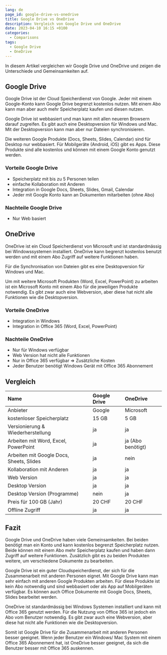 ```yaml
---
lang: de
page_id: google-drive-vs-onedrive
title: Google Drive vs OneDrive
description: Vergleich von Google Drive und OneDrive
date: 2023-04-10 16:15 +0100
categories:
  - Comparisons
tags:
  - Google Drive
  - OneDrive
---
```


In diesem Artikel vergleichen wir Google Drive und OneDrive und zeigen die Unterschiede und Gemeinsamkeiten auf.

## Google Drive

Google Drive ist der Cloud Speicherdienst von Google. Jeder mit einem Google-Konto kann Google Drive begrenzt kostenlos nutzen. Mit einem Abo kann man aber auch mehr Speicherplatz kaufen und diesen nutzen.

Google Drive ist webbasiert und man kann mit allen neueren Browsern darauf zugreifen. Es gibt auch eine Desktopversion für Windows und Mac. Mit der Desktopversion kann man aber nur Dateien synchronisieren.

Die weiteren Google Produkte (Docs, Sheets, Slides, Calendar) sind für Desktop nur webbasiert. Für Mobilgeräte (Android, iOS) gibt es Apps. Diese Produkte sind alle kostenlos und können mit einem Google Konto genutzt werden.

### Vorteile Google Drive

- Speicherplatz mit bis zu 5 Personen teilen
- einfache Kollaboration mit Anderen
- Integration in Google Docs, Sheets, Slides, Gmail, Calendar
- Jeder mit Google Konto kann an Dokumenten mitarbeiten (ohne Abo)

### Nachteile Google Drive

- Nur Web basiert

## OneDrive

OneDrive ist ein Cloud Speicherdienst von Microsoft und ist standardmässig bei Windowssystemen installiert. OneDrive kann begrenzt kostenlos benutzt werden und mit einem Abo Zugriff auf weitere Funktionen haben.

Für die Synchronisation von Dateien gibt es eine Desktopversion für Windows und Mac.

Um mit weitere Microsoft Produkten (Word, Excel, PowerPoint) zu arbeiten ist ein Microsoft Konto mit einem Abo für die jeweiligen Produkte notwendig. Es gibt zwar auch eine Webversion, aber diese hat nicht alle Funktionen wie die Desktopversion.

### Vorteile OneDrive

- Integration in Windows
- Integration in Office 365 (Word, Excel, PowerPoint)

### Nachteile OneDrive

- Nur für Windows verfügbar
- Web Version hat nicht alle Funktionen
- Nur in Office 365 verfügbar ⇒ Zusätzliche Kosten
- Jeder Benutzer benötigt Windows Gerät mit Office 365 Abonnement

## Vergleich

| Name                                     | Google Drive | OneDrive          |
|:---------------------------------------- |:------------ |:----------------- |
| Anbieter                                 | Google       | Microsoft         |
| kostenloser Speicherplatz                | 15 GB        | 5 GB              |
| Versionierung & Wiederherstellung        | ja           | ja                |
| Arbeiten mit Word, Excel, PowerPoint     | ja           | ja (Abo benötigt) |
| Arbeiten mit Google Docs, Sheets, Slides | ja           | nein              |
| Kollaboration mit Anderen                | ja           | ja                |
| Web Version                              | ja           | ja                |
| Desktop Version                          | ja           | ja                |
| Desktop Version (Programme)              | nein         | ja                |
| Preis für 100 GB (Jahr)                  | 20 CHF       | 20 CHF            |
| Offline Zugriff                          | ja           | ja                |

## Fazit

Google Drive und OneDrive haben viele Gemeinsamkeiten. Bei beiden benötigt man ein Konto und kann kostenlos begrenzt Speicherplatz nutzen. Beide können mit einem Abo mehr Speicherplatz kaufen und haben dann Zugriff auf weitere Funktionen. Zusätzlich gibt es zu beiden Produkten weitere, um verschiedene Dokumente zu bearbeiten.

Google Drive ist ein guter Cloudspeicherdienst, der sich für die Zusammenarbeit mit anderen Personen eignet. Mit Google Drive kann man sehr einfach mit anderen Google Produkten arbeiten. Für diese Produkte ist kein Abo notwendig und sind webbasiert oder als App auf Mobilgeräten verfügbar. Es können auch Office Dokumente mit Google Docs, Sheets, Slides bearbeitet werden.

OneDrive ist standardmässig bei Windows Systemen installiert und kann mit Office 365 genutzt werden. Für die Nutzung von Office 365 ist jedoch ein Abo vom Benutzer notwendig. Es gibt zwar auch eine Webversion, aber diese hat nicht alle Funktionen wie die Desktopversion.

Somit ist Google Drive für die Zusammenarbeit mit anderen Personen besser geeignet. Wenn jeder Benutzer ein Windows/ Mac System mit einem Office 365 Abonnement hat, ist OneDrive besser geeignet, da sich die Benutzer besser mit Office 365 auskennen.
